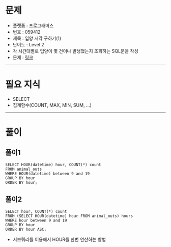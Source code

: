 # 문제
- 플랫폼 : 프로그래머스
- 번호 : 059412
- 제목 : 입양 시각 구하기(1)
- 난이도 : Level 2
- 각 시간대별로 입양이 몇 건이나 발생했는지 조회하는 SQL문을 작성
- 문제 : <a href="https://school.programmers.co.kr/learn/courses/30/lessons/59412" target="_blank">링크</a>

---

# 필요 지식
- SELECT
- 집계함수(COUNT, MAX, MIN, SUM, ...)

---

# 풀이
## 풀이1
```mysql
SELECT HOUR(datetime) hour, COUNT(*) count
FROM animal_outs
WHERE HOUR(datetime) between 9 and 19
GROUP BY hour
ORDER BY hour;
```

## 풀이2
```mysql
SELECT hour, COUNT(*) count
FROM (SELECT HOUR(datetime) hour FROM animal_outs) hours
WHERE hour between 9 and 19
GROUP BY hour
ORDER BY hour ASC;
```
- 서브쿼리를 이용해서 HOUR를 한번 연산하는 방법
